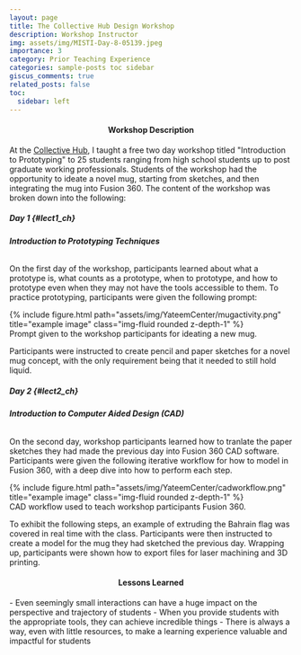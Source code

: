 ```yaml
---
layout: page
title: The Collective Hub Design Workshop
description: Workshop Instructor 
img: assets/img/MISTI-Day-8-05139.jpeg
importance: 3
category: Prior Teaching Experience
categories: sample-posts toc sidebar
giscus_comments: true
related_posts: false
toc:
  sidebar: left
---
```


<h4 id="overview_ch" style="text-align: center;">Workshop Description</h4>

At the [Collective Hub](https://www.collectivehub.co), I taught a free two day workshop titled "Introduction to Prototyping" to 25 students ranging from high school students up to post graduate working professionals. Students of the workshop had the opportunity to ideate a novel mug, starting from sketches, and then integrating the mug into Fusion 360. The content of the workshop was broken down into the following:

##### **Day 1** {#lect1_ch}
###### **Introduction to Prototyping Techniques**

On the first day of the workshop, participants learned about what a prototype is, what counts as a prototype, when to prototype, and how to prototype even when they may not have the tools accessible to them. To practice prototyping, participants were given the following prompt:

<div class="d-flex justify-content-center">
    <div class="col-sm mt-7 mt-md-0">
        {% include figure.html path="assets/img/YateemCenter/mugactivity.png" title="example image" class="img-fluid rounded z-depth-1" %}
    </div>
</div>
<div class="caption">
    Prompt given to the workshop participants for ideating a new mug.
</div>

Participants were instructed to create pencil and paper sketches for a novel mug concept, with the only requirement being that it needed to still hold liquid. 

##### **Day 2** {#lect2_ch}
###### **Introduction to Computer Aided Design (CAD)**

On the second day, workshop participants learned how to tranlate the paper sketches they had made the previous day into Fusion 360 CAD software. Participants were given the following iterative workflow for how to model in Fusion 360, with a deep dive into how to perform each step. 

<div class="d-flex justify-content-center">
    <div class="col-sm mt-7 mt-md-0">
        {% include figure.html path="assets/img/YateemCenter/cadworkflow.png" title="example image" class="img-fluid rounded z-depth-1" %}
    </div>
</div>
<div class="caption">
    CAD workflow used to teach workshop participants Fusion 360. 
</div>

To exhibit the following steps, an example of extruding the Bahrain flag was covered in real time with the class. Participants were then instructed to create a model for the mug they had sketched the previous day. Wrapping up, participants were shown how to export files for laser machining and 3D printing. 

<h4 id="lessonslearned_ch" style="text-align: center;">Lessons Learned</h4>
- Even seemingly small interactions can have a huge impact on the perspective and trajectory of students
- When you provide students with the appropriate tools, they can achieve incredible things
- There is always a way, even with little resources, to make a learning experience valuable and impactful for students 